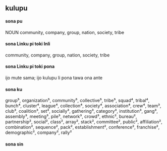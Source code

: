 ## kulupu

#### sona pu

NOUN community, company, group, nation, society, tribe

#### sona Linku pi toki Inli

community, company, group, nation, society, tribe

#### sona Linku pi toki pona

ijo mute sama; ijo kulupu li pona tawa ona ante

#### sona ku

group⁵, organization⁵, community⁵, collective⁵, tribe⁵, squad⁴, tribal⁴, bunch⁴, cluster⁴, league⁴, collection⁴, society⁴, association⁴, crew⁴, team³, club³, coalition³, set³, socially³, gathering³, category³, institution³, gang³, assembly³, meeting³, pile³, network³, crowd³, ethnic², bureau², partnership², social², class², array², stack², committee², public², affiliation², combination², sequence², pack², establishment², conference², franchise², demographic², company², rally²

#### sona sin

